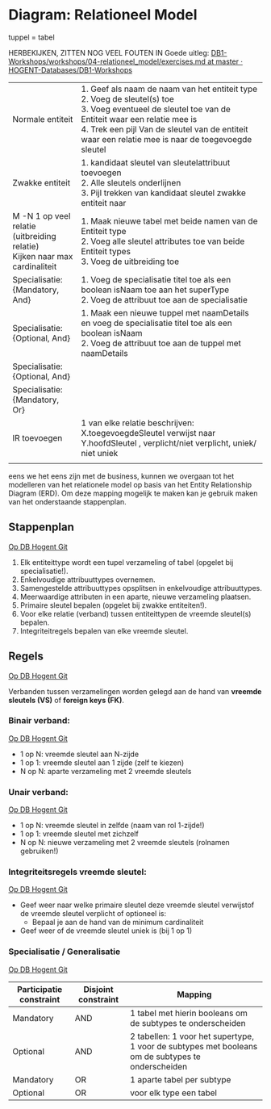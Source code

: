 # Diagram: **Relationeel Model**

tuppel = tabel

HERBEKIJKEN, ZITTEN NOG VEEL FOUTEN IN
Goede uitleg:
[DB1-Workshops/workshops/04-relationeel_model/exercises.md at master · HOGENT-Databases/DB1-Workshops](https://github.com/HOGENT-Databases/DB1-Workshops/blob/master/workshops/04-relationeel_model/exercises.md)

|                                                                                      |                                                                                                                                                                                                                                                                |
| ------------------------------------------------------------------------------------ | -------------------------------------------------------------------------------------------------------------------------------------------------------------------------------------------------------------------------------------------------------------- |
| Normale entiteit                                                                     | 1. Geef als naam de naam van het entiteit type<br>2. Voeg de sleutel(s) toe<br>3. Voeg eventueel de sleutel toe van de Entiteit waar een relatie mee is<br>4. Trek een pijl Van de sleutel van de entiteit waar een relatie mee is naar de toegevoegde sleutel |
| Zwakke entiteit                                                                      | 1. kandidaat sleutel van sleutelattribuut toevoegen<br>2. Alle sleutels onderlijnen<br>3. Pijl trekken van kandidaat sleutel zwakke entiteit naar                                                                                                              |
| M -N 1 op veel relatie<br>(uitbreiding relatie)<br>Kijken naar max <br>cardinaliteit | 1. Maak nieuwe tabel met beide namen van de Entiteit type<br>2. Voeg alle sleutel attributes toe van beide Entiteit types<br>3. Voeg de uitbreiding toe                                                                                                        |
| Specialisatie:<br> {Mandatory, And}                                                  | 1. Voeg de specialisatie titel toe als een boolean isNaam toe aan het superType<br>2. Voeg de attribuut toe aan de specialisatie                                                                                                                               |
| Specialisatie: <br>{Optional, And}                                                   | 1. Maak een nieuwe tuppel met naamDetails en voeg de specialisatie titel toe als een boolean isNaam<br>2. Voeg de attribuut toe aan de  tuppel met naamDetails                                                                                                 |
| Specialisatie: <br>{Optional, And}                                                   |                                                                                                                                                                                                                                                                |
| Specialisatie: <br>{Mandatory, Or}                                                   |                                                                                                                                                                                                                                                                |
| IR toevoegen                                                                         | 1 van elke relatie beschrijven:<br>X.toegevoegdeSleutel verwijst naar Y.hoofdSleutel , verplicht/niet verplicht, uniek/ niet uniek<br>                                                                                                                         |
|                                                                                      |                                                                                                                                                                                                                                                                |


eens we het eens zijn met de business, kunnen we overgaan tot het modelleren van het relationele model op basis van het Entity Relationship Diagram (ERD). Om deze mapping mogelijk te maken kan je gebruik maken van het onderstaande stappenplan.

## Stappenplan​

[Op DB Hogent Git](https://github.com/HOGENT-Databases/DB1-Workshops/blob/master/workshops/04-relationeel_model/exercises.md#stappenplan)

1. Elk entiteittype wordt een tupel verzameling of tabel ​(opgelet bij specialisatie!).​
2. Enkelvoudige attribuuttypes overnemen.​
3. Samengestelde attribuuttypes opsplitsen in enkelvoudige attribuuttypes.​
4. Meerwaardige attributen in een aparte, nieuwe verzameling plaatsen.​
5. Primaire sleutel bepalen (opgelet bij zwakke entiteiten!).​
6. Voor elke relatie (verband) tussen entiteittypen de vreemde sleutel(s) bepalen.​
7. Integriteitregels bepalen van elke vreemde sleutel.​

## Regels

[Op DB Hogent Git](https://github.com/HOGENT-Databases/DB1-Workshops/blob/master/workshops/04-relationeel_model/exercises.md#regels)

Verbanden tussen verzamelingen worden gelegd aan de hand van **vreemde sleutels (VS)** of **foreign keys (FK)**.

### Binair verband:​

[Op DB Hogent Git](https://github.com/HOGENT-Databases/DB1-Workshops/blob/master/workshops/04-relationeel_model/exercises.md#binair-verband)

- 1 op N: vreemde sleutel aan N-zijde​
- 1 op 1: vreemde sleutel aan 1 zijde (zelf te kiezen)
- N op N: aparte verzameling met 2 vreemde sleutels​

### Unair verband: ​

[Op DB Hogent Git](https://github.com/HOGENT-Databases/DB1-Workshops/blob/master/workshops/04-relationeel_model/exercises.md#unair-verband-)

- 1 op N: vreemde sleutel in zelfde (naam van rol 1-zijde!)​
- 1 op 1: vreemde sleutel met zichzelf​
- N op N: nieuwe verzameling met 2 vreemde sleutels (rolnamen gebruiken!)

### Integriteitsregels vreemde sleutel:​

[Op DB Hogent Git](https://github.com/HOGENT-Databases/DB1-Workshops/blob/master/workshops/04-relationeel_model/exercises.md#integriteitsregels-vreemde-sleutel)

- Geef weer naar welke primaire sleutel deze vreemde sleutel verwijst​ of de vreemde sleutel verplicht of optioneel is: ​
    - Bepaal je aan de hand van de minimum cardinaliteit​
- Geef weer of de vreemde sleutel uniek is (bij 1 op 1)​

### Specialisatie / Generalisatie

[Op DB Hogent Git](https://github.com/HOGENT-Databases/DB1-Workshops/blob/master/workshops/04-relationeel_model/exercises.md#specialisatie--generalisatie)

|Participatie constraint|Disjoint constraint|Mapping|
|---|---|---|
|Mandatory|AND|1 tabel met hierin booleans om de subtypes te onderscheiden|
|Optional|AND|2 tabellen: 1 voor het supertype, 1 voor de subtypes met booleans om de subtypes te onderscheiden|
|Mandatory|OR|1 aparte tabel per subtype|
|Optional|OR|voor elk type een tabel|

